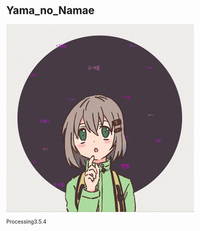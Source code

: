 # Yama_no_Namae
<img src = "https://github.com/yuyurigi/Yama_no_Namae/blob/master/200526_03.gif">

Processing3.5.4
